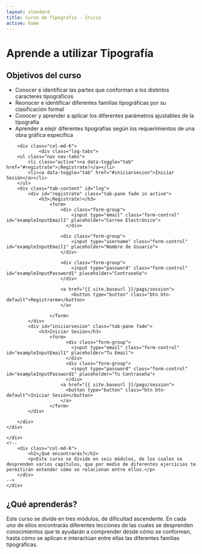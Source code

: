 ```yaml
---
layout: standard
title: Curso de Tipografía - Inicio
active: home
---
```



<div class="jumbotron" id="jumboinicio">
	<div class="container">
		<div class="col-md-12">
			<h1>Aprende <span class="merri">a utilizar</span> Tipografía</h1>
		</div>
	</div>
</div> <!--JUMBOTRON -->

<div class="seccion dos" id="seccion-1">
	<div class="container">
		<div class="col-md-6">
			<h2>Objetivos del curso</h2>
			<ul>
				<li>Conocer e identificar las partes que conforman a los distintos caracteres tipográficos</li>
				<li>Reonocer e identificar diferentes familias tipográficas por su clasificación formal</li>
				<li>Conocer y aprender a aplicar los diferentes parámetros ajustables de la tipografía</li>
				<li>Aprender a elejir diferentes tipografías según los requerimientos de una obra gráfica específica</li>
			</ul>
		</div>
		
		<div class="col-md-6">
				<div class="log-tabs">
	    <ul class="nav nav-tabs">
	        <li class="active"><a data-toggle="tab" href="#registrate">¡Regístrate!</a></li>
	        <li><a data-toggle="tab" href="#iniciarsesion">Iniciar Sesión</a></li>
	    </ul>
	    <div class="tab-content" id="log">
	        <div id="registrate" class="tab-pane fade in active">
	            <h3>¡Regístrate!</h3>
	            	<form>
	            		<div class="form-group">
						    <input type="email" class="form-control" id="exampleInputEmail1" placeholder="Correo Electrónico">
						  </div>
						  
						<div class="form-group">
						    <input type="username" class="form-control" id="exampleInputEmail1" placeholder="Nombre de Usuario">
						</div>

						<div class="form-group">
						    <input type="password" class="form-control" id="exampleInputPassword1" placeholder="Contraseña">
						</div>

						<a href="{{ site.baseurl }}/pags/session">
							<button type="button" class="btn btn-default">Registrarme</button>
						</a>
						
					</form>
	        </div>
	        <div id="iniciarsesion" class="tab-pane fade">
	            <h3>Iniciar Sesión</h3>
	            	<form>
						  <div class="form-group">
						    <input type="email" class="form-control" id="exampleInputEmail1" placeholder="Tu Email">
						  </div>
						  <div class="form-group">
						    <input type="password" class="form-control" id="exampleInputPassword1" placeholder="Tu Contraseña">
						  </div>
						<a href="{{ site.baseurl }}/pags/session">
						  <button type="button" class="btn btn-default">Iniciar Sesión</button>
						</a>
					</form>
	        </div>
	        
	    </div>
	</div>
					
	</div>
	<!--
		<div class="col-md-6">
			<h2>¿Qué encontrarás?</h2>
			<p>Este curso se divide en seis módulos, de los cuales se desprenden varios capítulos, que por medio de diferentes ejercicios te permitirán entender cómo se relacionan entre ellos.</p>
		</div>
	-->
	</div>
</div>

<div class="seccion uno" id="seccion-2">
	<div class="container">
		<h2>¿Qué aprenderás?</h2>
		<div class="row">
			<div class="col-md-8">
				<p>Este curso se divide en tres módulos, de dificultad ascendente. En cada uno de ellos encontrarás diferentes lecciones de las cuales se desprenden conocimientos que te ayudarán a comprender desde cómo se conforman, hasta cómo se aplican e interactúan entre ellas las diferentes familias tipográficas.</p>
				<p></p>
			</div>
		</div>
	</div>
</div>

